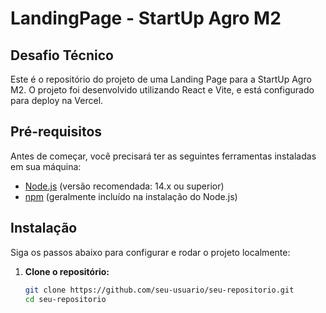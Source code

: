 # LandingPage - StartUp Agro M2 

## Desafio Técnico

Este é o repositório do projeto de uma Landing Page para a StartUp Agro M2. O projeto foi desenvolvido utilizando React e Vite, e está configurado para deploy na Vercel.

## Pré-requisitos

Antes de começar, você precisará ter as seguintes ferramentas instaladas em sua máquina:

- [Node.js](https://nodejs.org/) (versão recomendada: 14.x ou superior)
- [npm](https://www.npmjs.com/) (geralmente incluído na instalação do Node.js)

## Instalação

Siga os passos abaixo para configurar e rodar o projeto localmente:

1. **Clone o repositório:**

   ```bash
   git clone https://github.com/seu-usuario/seu-repositorio.git
   cd seu-repositorio
